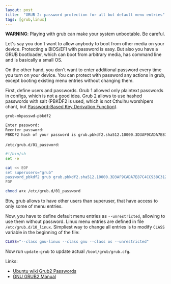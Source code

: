 ```yaml
---
layout: post
title:  "GRUB 2: password protection for all but default menu entries"
tags: [grub,linux]
---
```


**WARNING**: Playing with grub can make your system unbootable. Be careful.

Let's say you don't want to allow anybody to boot from other media on your device. Protecting a BIOS/EFI with password is easy. But also you have a GRUB bootloader, which can boot from arbitrary media, has command line and is basically a small OS.

On the other hand, you don't want to enter additional password every time you turn on your device. You can protect with password any actions in grub, except booting existing menu entries without changing them.

First, define users and passwords. Grub 1 allowed only plaintext passwords in configs, which is not a good idea. Grub 2 allows to use hashed passwords with salt (PBKDF2 is used, which is not Cthulhu worshipers chant, but [Password-Based Key Derivation Function](https://en.wikipedia.org/wiki/PBKDF2)).

```bash
grub-mkpasswd-pbkdf2

Enter password:
Reenter password:
PBKDF2 hash of your password is grub.pbkdf2.sha512.10000.3D3AF9CADA7E87C4CC938C3127426AD71FA9C8D42311A923C739BD91B0EFFEE4488B71505C5C306282D94F1AA84801D231CAF53D2667621D3D2D6ACC728F2F40.51225B857D268B024BC0696D8B7D04BB94A2E0C26D495324780CD84B5FB55BA4EF7A1BFF452E76052DAC5FA9B8AD92A74FB38BD873845F223167B4687F35EC0A
```

`/etc/grub.d/01_password`:

```bash
#!/bin/sh
set -e

cat << EOF
set superusers="grub"
password_pbkdf2 grub grub.pbkdf2.sha512.10000.3D3AF9CADA7E87C4CC938C3127426AD71FA9C8D42311A923C739BD91B0EFFEE4488B71505C5C306282D94F1AA84801D231CAF53D2667621D3D2D6ACC728F2F40.51225B857D268B024BC0696D8B7D04BB94A2E0C26D495324780CD84B5FB55BA4EF7A1BFF452E76052DAC5FA9B8AD92A74FB38BD873845F223167B4687F35EC0A
EOF
```

```bash
chmod a+x /etc/grub.d/01_password
```

Btw, grub allows to have other users than superuser, that have access to only some of menu entries.

Now, you have to define default menu entries as `--unrestricted`, allowing to use them without password. Linux menu entries are defined in file `/etc/grub.d/10_linux`. Simpliest way to change all entries is to modify `CLASS` variable in the beginning of the file:

```bash
CLASS="--class gnu-linux --class gnu --class os --unrestricted"
```

Now run `update-grub` to update actual `/boot/grub/grub.cfg`.

Links:

* [Ubuntu wiki Grub2 Passwords](https://help.ubuntu.com/community/Grub2/Passwords)
* [GNU GRUB2 Manual](https://www.gnu.org/software/grub/manual/grub/grub.html)
